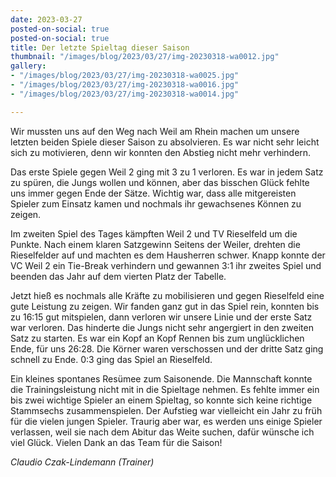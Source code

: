 ```yaml
---
date: 2023-03-27
posted-on-social: true
posted-on-social: true
title: Der letzte Spieltag dieser Saison
thumbnail: "/images/blog/2023/03/27/img-20230318-wa0012.jpg"
gallery:
- "/images/blog/2023/03/27/img-20230318-wa0025.jpg"
- "/images/blog/2023/03/27/img-20230318-wa0016.jpg"
- "/images/blog/2023/03/27/img-20230318-wa0014.jpg"

---
```

Wir mussten uns auf den Weg nach Weil am Rhein machen um unsere letzten beiden Spiele dieser Saison zu absolvieren. Es war nicht sehr leicht sich zu motivieren, denn wir konnten den Abstieg nicht mehr verhindern.

Das erste Spiele gegen Weil 2 ging mit 3 zu 1 verloren. Es war in jedem Satz zu spüren, die Jungs wollen und können, aber das bisschen Glück fehlte uns immer gegen Ende der Sätze. Wichtig war, dass alle mitgereisten Spieler zum Einsatz kamen und nochmals ihr gewachsenes Können zu zeigen.

Im zweiten Spiel des Tages kämpften Weil 2 und TV Rieselfeld um die Punkte. Nach einem klaren Satzgewinn Seitens der Weiler, drehten die Rieselfelder auf und machten es dem Hausherren schwer. Knapp konnte der VC Weil 2 ein Tie-Break verhindern und gewannen 3:1 ihr zweites Spiel und beenden das Jahr auf dem vierten Platz der Tabelle.

Jetzt hieß es nochmals alle Kräfte zu mobilisieren und gegen Rieselfeld eine gute Leistung zu zeigen. Wir fanden ganz gut in das Spiel rein, konnten bis zu 16:15 gut mitspielen, dann verloren wir unsere Linie und der erste Satz war verloren. Das hinderte die Jungs nicht sehr angergiert in den zweiten Satz zu starten. Es war ein Kopf an Kopf Rennen bis zum unglücklichen Ende, für uns 26:28. Die Körner waren verschossen und der dritte Satz ging schnell zu Ende. 0:3 ging das Spiel an Rieselfeld.

Ein kleines spontanes Resümee zum Saisonende. Die Mannschaft konnte die Trainingsleistung nicht mit in die Spieltage nehmen. Es fehlte immer ein bis zwei wichtige Spieler an einem Spieltag, so konnte sich keine richtige Stammsechs zusammenspielen. Der Aufstieg war vielleicht ein Jahr zu früh für die vielen jungen Spieler. Traurig aber war, es werden uns einige Spieler verlassen, weil sie nach dem Abitur das Weite suchen, dafür wünsche ich viel Glück. Vielen Dank an das Team für die Saison!

_Claudio Czak-Lindemann (Trainer)_